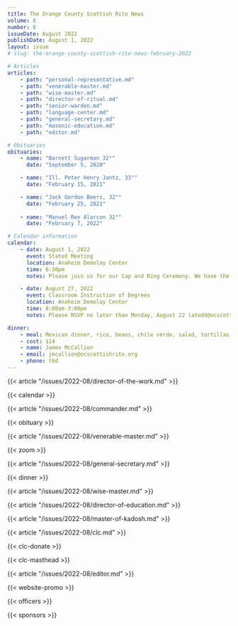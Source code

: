 ```yaml
---
title: The Orange County Scottish Rite News
volume: 8
number: 8
issueDate: August 2022
publishDate: August 1, 2022
layout: issue
# slug: the-orange-county-scottish-rite-news-february-2022

# Articles
articles:
    - path: "personal-representative.md"
    - path: "venerable-master.md"
    - path: "wise-master.md"
    - path: "director-of-ritual.md"
    - path: "senior-warden.md"
    - path: "language-center.md"
    - path: "general-secretary.md"
    - path: "masonic-education.md"
    - path: "editor.md"

# Obituaries
obituaries:
    - name: "Barnett Sugarman 32°"
      date: "September 5, 2020"

    - name: "Ill. Peter Henry Jantz, 33°"
      date: "February 15, 2021"

    - name: "Jack Gordon Beers, 32°"
      date: "February 25, 2021"
    
    - name: "Manuel Rex Alarcon 32°"
      date: "February 7, 2022"

# Calendar information
calendar:
    - date: August 1, 2022
      event: Stated Meeting
      location: Anaheim Demolay Center
      time: 6:30pm
      notes: Please join us for our Cap and Ring Ceremony. We have the pleasure of hosting Illustrious Frank Loui!

    - date: August 27, 2022
      event: Classroom Instruction of Degrees
      location: Anaheim Demolay Center
      time: 8:00am-3:00pm
      notes: Please RSVP no later than Monday, August 22 (atodd@ocscottishrite.org)

dinner:
    - meal: Mexican dinner, rice, beans, chile verde, salad, tortillas, chips and salsa
    - cost: $14
    - name: James McCallion
    - email: jmcallion@ocscottishrite.org
    - phone: tbd
---
```


{{< article "/issues/2022-08/director-of-the-work.md" >}}

{{< calendar >}}

{{< article "/issues/2022-08/commander.md" >}}

{{< obituary >}}

{{< article "/issues/2022-08/venerable-master.md" >}}

{{< zoom >}}

{{< article "/issues/2022-08/general-secretary.md" >}}

{{< dinner >}}

<!-- {{< article "/issues/2022-08/senior-warden.md" >}} -->

{{< article "/issues/2022-08/wise-master.md" >}}

{{< article "/issues/2022-08/director-of-education.md" >}}

{{< article "/issues/2022-08/master-of-kadosh.md" >}}

{{< article "/issues/2022-08/clc.md" >}}

{{< clc-donate >}}

{{< clc-masthead >}}

{{< article "/issues/2022-08/editor.md" >}}

{{< website-promo >}}

{{< officers >}}

{{< sponsors >}}




